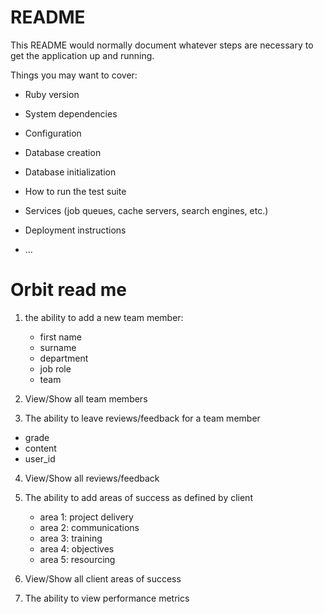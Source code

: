# README

This README would normally document whatever steps are necessary to get the
application up and running.

Things you may want to cover:

-   Ruby version

-   System dependencies

-   Configuration

-   Database creation

-   Database initialization

-   How to run the test suite

-   Services (job queues, cache servers, search engines, etc.)

-   Deployment instructions

-   ...

# Orbit read me

1. the ability to add a new team member:

    - first name
    - surname
    - department
    - job role
    - team

2. View/Show all team members

3. The ability to leave reviews/feedback for a team member

-   grade
-   content
-   user_id

4.  View/Show all reviews/feedback

5.  The ability to add areas of success as defined by client

    -   area 1: project delivery
    -   area 2: communications
    -   area 3: training
    -   area 4: objectives
    -   area 5: resourcing

6.  View/Show all client areas of success

7.  The ability to view performance metrics
